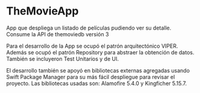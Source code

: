 # TheMovieApp
App que despliega un listado de películas pudiendo ver su detalle. Consume la API de themoviedb versión 3

Para el desarrollo de la App se ocupó el patrón arquitectónico VIPER. Además se ocupó el patrón Repository para abstraer la obtención de datos.
También se incluyeron Test Unitarios y de UI.

El desarrollo también se apoyó en bibliotecas externas agregadas usando Swift Package Manager para su más fácil despliegue para revisar el proyecto.
Las bibliotecas usadas son: Alamofire 5.4.0 y Kingficher 5.15.7.
